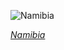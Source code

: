 
![Namibia](https://www.gstatic.com/prettyearth/assets/full/2055.jpg)

*[Namibia](https://www.google.com/maps/@-20.985528,13.984594,14z/data=!3m1!1e3)*
